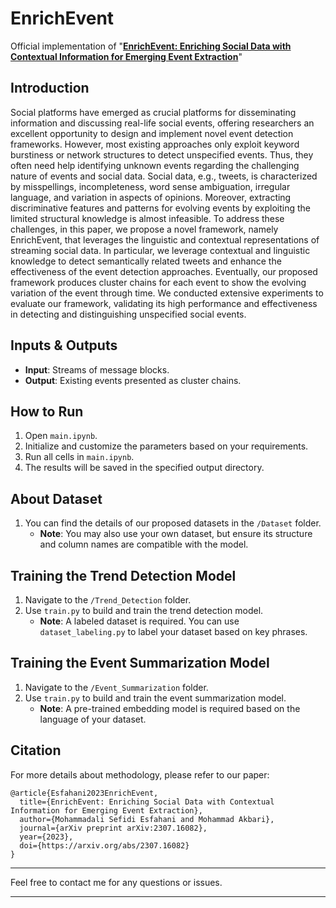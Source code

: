 # EnrichEvent
Official implementation of "[**EnrichEvent: Enriching Social Data with Contextual Information for Emerging Event Extraction**](https://arxiv.org/pdf/2307.16082)"

## Introduction
Social platforms have emerged as crucial platforms for disseminating information and discussing real-life social events, offering researchers an excellent opportunity to design and implement novel event detection frameworks. However, most existing approaches only exploit keyword burstiness or network structures to detect unspecified events. Thus, they often need help identifying unknown events regarding the challenging nature of events and social data. Social data, e.g., tweets, is characterized by misspellings, incompleteness, word sense ambiguation, irregular language, and variation in aspects of opinions. Moreover, extracting discriminative features and patterns for evolving events by exploiting the limited structural knowledge is almost infeasible. To address these challenges, in this paper, we propose a novel framework, namely EnrichEvent, that leverages the linguistic and contextual representations of streaming social data. In particular, we leverage contextual and linguistic knowledge to detect semantically related tweets and enhance the effectiveness of the event detection approaches. Eventually, our proposed framework produces cluster chains for each event to show the evolving variation of the event through time. We conducted extensive experiments to evaluate our framework, validating its high performance and effectiveness in detecting and distinguishing unspecified social events.

## Inputs & Outputs
- **Input**: Streams of message blocks.
- **Output**: Existing events presented as cluster chains.

## How to Run
1. Open `main.ipynb`.
2. Initialize and customize the parameters based on your requirements.
3. Run all cells in `main.ipynb`.
4. The results will be saved in the specified output directory.

## About Dataset
1. You can find the details of our proposed datasets in the `/Dataset` folder.
   - **Note**: You may also use your own dataset, but ensure its structure and column names are compatible with the model.

## Training the Trend Detection Model
1. Navigate to the `/Trend_Detection` folder.
2. Use `train.py` to build and train the trend detection model.
   - **Note**: A labeled dataset is required. You can use `dataset_labeling.py` to label your dataset based on key phrases.

## Training the Event Summarization Model
1. Navigate to the `/Event_Summarization` folder.
2. Use `train.py` to build and train the event summarization model.
   - **Note**: A pre-trained embedding model is required based on the language of your dataset.

## Citation
For more details about methodology, please refer to our paper:

```
@article{Esfahani2023EnrichEvent,
  title={EnrichEvent: Enriching Social Data with Contextual Information for Emerging Event Extraction},
  author={Mohammadali Sefidi Esfahani and Mohammad Akbari},
  journal={arXiv preprint arXiv:2307.16082},
  year={2023},
  doi={https://arxiv.org/abs/2307.16082}
}
```

---

Feel free to contact me for any questions or issues.

---
